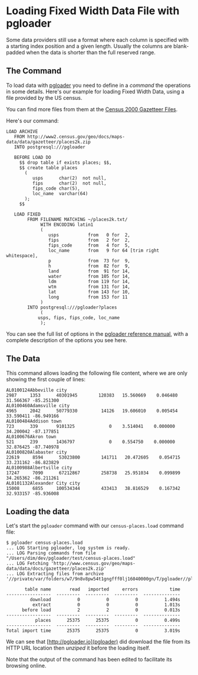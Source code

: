 # Loading Fixed Width Data File with pgloader

Some data providers still use a format where each column is specified with a
starting index position and a given length. Usually the columns are
blank-padded when the data is shorter than the full reserved range.

## The Command

To load data with [pgloader](http://pgloader.io/) you need to define in a
*command* the operations in some details. Here's our example for loading
Fixed Width Data, using a file provided by the US census.

You can find more files from them at the
[Census 2000 Gazetteer Files](http://www.census.gov/geo/maps-data/data/gazetteer2000.html).

Here's our command:

    LOAD ARCHIVE
       FROM http://www2.census.gov/geo/docs/maps-data/data/gazetteer/places2k.zip
       INTO postgresql:///pgloader

       BEFORE LOAD DO
         $$ drop table if exists places; $$,
         $$ create table places
           (
              usps      char(2)  not null,
              fips      char(2)  not null,
              fips_code char(5),
              loc_name  varchar(64)
           );
         $$

       LOAD FIXED
            FROM FILENAME MATCHING ~/places2k.txt/
                 WITH ENCODING latin1
                 (
                    usps           from   0 for  2,
                    fips           from   2 for  2,
                    fips_code      from   4 for  5,
                    loc_name       from   9 for 64 [trim right whitespace],
                    p              from  73 for  9,
                    h              from  82 for  9,
                    land           from  91 for 14,
                    water          from 105 for 14,
                    ldm            from 119 for 14,
                    wtm            from 131 for 14,
                    lat            from 143 for 10,
                    long           from 153 for 11
                 )
            INTO postgresql:///pgloader?places
                 (
    	        usps, fips, fips_code, loc_name
                 );

You can see the full list of options in the
[pgloader reference manual](pgloader.1.html), with a complete description
of the options you see here.

## The Data

This command allows loading the following file content, where we are only
showing the first couple of lines:

    AL0100124Abbeville city                                                       2987     1353      40301945        120383   15.560669    0.046480 31.566367 -85.251300
    AL0100460Adamsville city                                                      4965     2042      50779330         14126   19.606010    0.005454 33.590411 -86.949166
    AL0100484Addison town                                                          723      339       9101325             0    3.514041    0.000000 34.200042 -87.177851
    AL0100676Akron town                                                            521      239       1436797             0    0.554750    0.000000 32.876425 -87.740978
    AL0100820Alabaster city                                                      22619     8594      53023800        141711   20.472605    0.054715 33.231162 -86.823829
    AL0100988Albertville city                                                    17247     7090      67212867        258738   25.951034    0.099899 34.265362 -86.211261
    AL0101132Alexander City city                                                 15008     6855     100534344        433413   38.816529    0.167342 32.933157 -85.936008

## Loading the data

Let's start the `pgloader` command with our `census-places.load` command file:

    $ pgloader census-places.load
    ... LOG Starting pgloader, log system is ready.
    ... LOG Parsing commands from file "/Users/dim/dev/pgloader/test/census-places.load"
    ... LOG Fetching 'http://www.census.gov/geo/maps-data/data/docs/gazetteer/places2k.zip'
    ... LOG Extracting files from archive '//private/var/folders/w7/9n8v8pw54t1gngfff0lj16040000gn/T/pgloader//places2k.zip'
    
           table name       read   imported     errors            time
    -----------------  ---------  ---------  ---------  --------------
             download          0          0          0          1.494s
              extract          0          0          0          1.013s
          before load          2          2          0          0.013s
    -----------------  ---------  ---------  ---------  --------------
               places      25375      25375          0          0.499s
    -----------------  ---------  ---------  ---------  --------------
    Total import time      25375      25375          0          3.019s

We can see that [http://pgloader.io](pgloader) did download the file from
its HTTP URL location then *unziped* it before the loading itself.

Note that the output of the command has been edited to facilitate its
browsing online.
